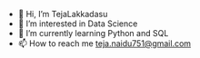 - 👋 Hi, I’m TejaLakkadasu
- 👀 I’m interested in Data Science
- 🌱 I’m currently learning Python and SQL
- 📫 How to reach me teja.naidu751@gmail.com

<!---
TejaLakkadasu/TejaLakkadasu is a ✨ special ✨ repository because its `README.md` (this file) appears on your GitHub profile.
You can click the Preview link to take a look at your changes.
--->
